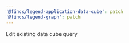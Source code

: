```yaml
---
'@finos/legend-application-data-cube': patch
'@finos/legend-graph': patch
---
```


Edit existing data cube query